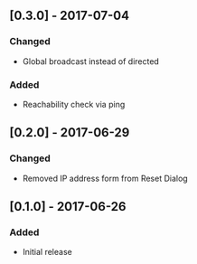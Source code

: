 ## [0.3.0] - 2017-07-04
### Changed
- Global broadcast instead of directed

### Added
- Reachability check via ping

## [0.2.0] - 2017-06-29
### Changed
- Removed IP address form from Reset Dialog

## [0.1.0] - 2017-06-26
### Added
- Initial release
